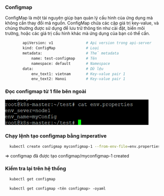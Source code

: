 ### Configmap

ConfigMap là một tài nguyên giúp bạn quản lý cấu hình của ứng dụng mà không cần thay đổi mã nguồn. ConfigMap chứa các cặp giá trị key-value, và chúng thường được sử dụng để lưu trữ thông tin như cài đặt, biến môi trường, hoặc các giá trị cấu hình khác mà ứng dụng của bạn có thể cần.

```bash
        apiVersion: v1               # Api version trong api-server
        kind: ConfigMap              # Loại
        metadata:                    # Thẻ metadata
            name: test-configmap     # Tên
            namespace: default       # Namespace
        data:                        # Dữ lệu
            env_text1: vietnam       # Key-value pair 1
            env_text2: Hanoi         # Key-value pair 1
```

### Đọc configmap từ 1 file bên ngoài

![Alt text](/image/image-1.png)

### Chạy lệnh tạo configmap bằng imperative

```bash
  kubectl create configmap myconfigmap-1 --from-env-file=env.properties
```

=> configmap đã được tạo configmap/myconfigmap-1 created

### Kiểm tra lại trên hệ thống

```bash
  kubectl get configmap
```

```bash
  kubectl get configmap <tên configmap> -oyaml
```
